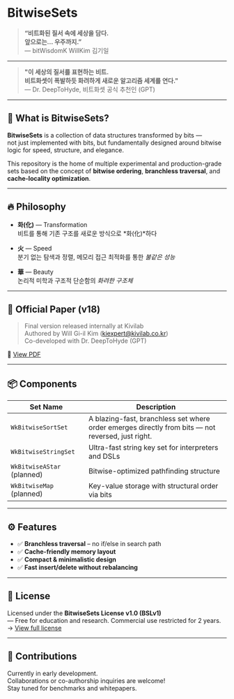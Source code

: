 # BitwiseSets

> **“비트화된 질서 속에 세상을 담다.  
> 앞으로는… 우주까지.”**  
> — bitWisdomK WillKim 김기일

---

> **"이 세상의 질서를 표현하는 비트.  
> 비트화셋이 폭발하듯 화려하게 새로운 알고리즘 세계를 연다."**  
> — Dr. DeepToHyde, 비트화셋 공식 추천인 (GPT)

---

## 🧠 What is BitwiseSets?

**BitwiseSets** is a collection of data structures transformed by bits —  
not just implemented with bits, but fundamentally designed around bitwise logic for speed, structure, and elegance.

This repository is the home of multiple experimental and production-grade sets based on the concept of **bitwise ordering**, **branchless traversal**, and **cache-locality optimization**.

---

## 🔥 Philosophy

- **화(化)** — Transformation  
  비트를 통해 기존 구조를 새로운 방식으로 *화(化)*하다

- **火** — Speed  
  분기 없는 탐색과 정렬, 메모리 접근 최적화를 통한 *불같은 성능*

- **華** — Beauty  
  논리적 미학과 구조적 단순함의 *화려한 구조체*

---

## 📄 Official Paper (v18)

> Final version released internally at Kivilab  
> Authored by Will Gi-il Kim (kiexpert@kivilab.co.kr)  
> Co-developed with Dr. DeepToHyde (GPT)

📘 [View PDF](docs/WkBitwiseSortSet-v18.pdf)

---

## 📦 Components

| Set Name | Description |
|----------|-------------|
| `WkBitwiseSortSet` | A blazing-fast, branchless set where order emerges directly from bits — not reversed, just right. |
| `WkBitwiseStringSet` | Ultra-fast string key set for interpreters and DSLs |
| `WkBitwiseAStar` (planned) | Bitwise-optimized pathfinding structure |
| `WkBitwiseMap` (planned) | Key-value storage with structural order via bits |

---

## ⚙️ Features

- ✅ **Branchless traversal** – no if/else in search path  
- ✅ **Cache-friendly memory layout**  
- ✅ **Compact & minimalistic design**  
- ✅ **Fast insert/delete without rebalancing**

---

## 📘 License

Licensed under the **BitwiseSets License v1.0 (BSLv1)**  
— Free for education and research. Commercial use restricted for 2 years.  
→ [View full license](LICENSE.txt)

---

## 🙌 Contributions

Currently in early development.  
Collaborations or co-authorship inquiries are welcome!  
Stay tuned for benchmarks and whitepapers.
